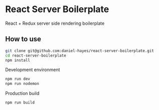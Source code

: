 # React Server Boilerplate

React + Redux server side rendering boilerplate

## How to use

```bash
git clone git@github.com:daniel-hayes/react-server-boilerplate.git
cd react-server-boilerplate
npm install
```

Development environment
```bash
npm run dev
npm run nodemon
```

Production build
```bash
npm run build
```
